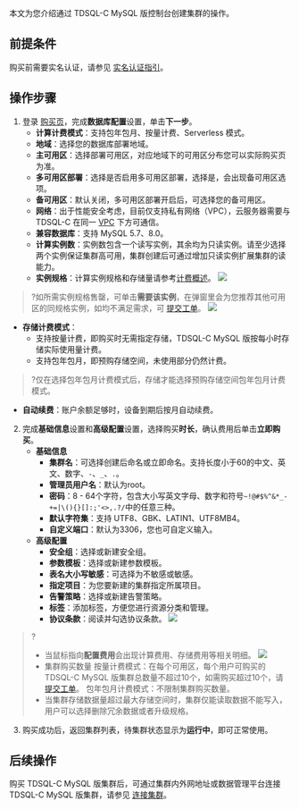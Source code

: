 本文为您介绍通过 TDSQL-C MySQL 版控制台创建集群的操作。

## 前提条件
购买前需要实名认证，请参见 [实名认证指引](https://cloud.tencent.com/document/product/378/3629)。

## 操作步骤
1. 登录 [购买页](https://buy.cloud.tencent.com/cynosdb?regionId=8)，完成**数据库配置**设置，单击**下一步**。
   - **计算计费模式**：支持包年包月、按量计费、Serverless 模式。
   - **地域**：选择您的数据库部署地域。
   - **主可用区**：选择部署可用区，对应地域下的可用区分布您可以实际购买页为准。
   - **多可用区部署**：选择是否启用多可用区部署，选择是，会出现备可用区选项。
   - **备可用区**：默认关闭，多可用区部署开启后，可选择您的备可用区。
   - **网络**：出于性能安全考虑，目前仅支持私有网络（VPC），云服务器需要与 TDSQL-C 在同一 [VPC](https://cloud.tencent.com/document/product/215) 下方可通信。
   - **兼容数据库**：支持 MySQL 5.7、8.0。
   - **计算实例数**：实例数包含一个读写实例，其余均为只读实例。请至少选择两个实例保证集群高可用，集群创建后可通过增加只读实例扩展集群的读能力。
   - **实例规格**：计算实例规格和存储量请参考[计费概述](https://cloud.tencent.com/document/product/1003/30493)。
   ![](https://qcloudimg.tencent-cloud.cn/raw/4fdd7cbfe846228487633ea04b67429f.png)
>?如所需实例规格售罄，可单击**需要该实例**，在弹窗里会为您推荐其他可用区的同规格实例，如均不满足需求，可 [提交工单](https://console.cloud.tencent.com/workorder/category)。
>![](https://qcloudimg.tencent-cloud.cn/raw/16c3aa121af13f6c78e5786aebd13e2e.png)
>
   - **存储计费模式**：
     - 支持按量计费，即购买时无需指定存储，TDSQL-C MySQL 版按每小时存储实际使用量计费。
     - 支持包年包月，即预购存储空间，未使用部分仍然计费。
>?仅在选择包年包月计费模式后，存储才能选择预购存储空间包年包月计费模式。
   - **自动续费**：账户余额足够时，设备到期后按月自动续费。
2. 完成**基础信息**设置和**高级配置**设置，选择购买**时长**，确认费用后单击**立即购买**。
   - **基础信息**
     - **集群名**：可选择创建后命名或立即命名。支持长度小于60的中文、英文、数字、`-`、`_`、`.`。
     - **管理员用户名**：默认为root。
     - **密码**：8 - 64个字符，包含大小写英文字母、数字和符号`~!@#$%^&*_-+=|\(){}[]:;'<>,.?/`中的任意三种。
     - **默认字符集**：支持 UTF8、GBK、LATIN1、UTF8MB4。
     - **自定义端口**：默认为3306，您也可自定义输入。
   - **高级配置**
     - **安全组**：选择或新建安全组。
     - **参数模板**：选择或新建参数模板。
     - **表名大小写敏感**：可选择为不敏感或敏感。
     - **指定项目**：为您要新建的集群指定所属项目。
     - **告警策略**：选择或新建告警策略。
     - **标签**：添加标签，方便您进行资源分类和管理。
     - **协议条款**：阅读并勾选协议条款。
![](https://qcloudimg.tencent-cloud.cn/raw/cc12dd687f45b285f037b494bfe57d7f.png)
>?
>- 当鼠标指向**配置费用**会出现计算费用、存储费用等相关明细。
>![](https://qcloudimg.tencent-cloud.cn/raw/2c3a0e3e554be7beb31d2c6ffd53edeb.png)
>- 集群购买数量
>按量计费模式：在每个可用区，每个用户可购买的 TDSQL-C MySQL 版集群总数量不超过10个，如需购买超过10个，请 [提交工单](https://console.cloud.tencent.com/workorder/category)。
>包年包月计费模式：不限制集群购买数量。
>- 当集群存储数据量超过最大存储空间时，集群仅能读取数据不能写入，用户可以选择删除冗余数据或者升级规格。
>
3. 购买成功后，返回集群列表，待集群状态显示为**运行中**，即可正常使用。

## 后续操作
购买 TDSQL-C MySQL 版集群后，可通过集群内外网地址或数据管理平台连接 TDSQL-C MySQL 版集群，请参见 [连接集群](https://cloud.tencent.com/document/product/1003/37907)。
